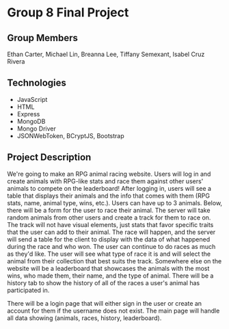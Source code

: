 # Group 8 Final Project

## Group Members
Ethan Carter, Michael Lin, Breanna Lee, Tiffany Semexant, Isabel Cruz Rivera

## Technologies
- JavaScript
- HTML
- Express
- MongoDB
- Mongo Driver
- JSONWebToken, BCryptJS, Bootstrap

## Project Description
We're going to make an RPG animal racing website. Users will log in and create animals with RPG-like stats and race them against other users' animals to compete on the leaderboard!
After logging in, users will see a table that displays their animals and the info that comes with them (RPG stats, name, animal type, wins, etc.). Users can have up to 3 animals.
Below, there will be a form for the user to race their animal. The server will take random animals from other users and create a track for them to race on. The track
will not have visual elements, just stats that favor specific traits that the user can add to their animal. The race will happen, and the server will send a table for the client to display
with the data of what happened during the race and who won. The user can continue to do races as much as they'd like. The user will see what type of race it is and will select the animal from
their collection that best suits the track. Somewhere else on the website will be a leaderboard that showcases the animals with the most wins, who made them, their name, and the type of animal.
There will be a history tab to show the history of all of the races a user's animal has participated in.

There will be a login page that will either sign in the user or create an account for them if the username does not exist. The main page will handle all data showing (animals, races, history, leaderboard).
